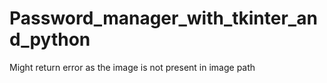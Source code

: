 # Password_manager_with_tkinter_and_python

Might return error as the image is not present in image path
